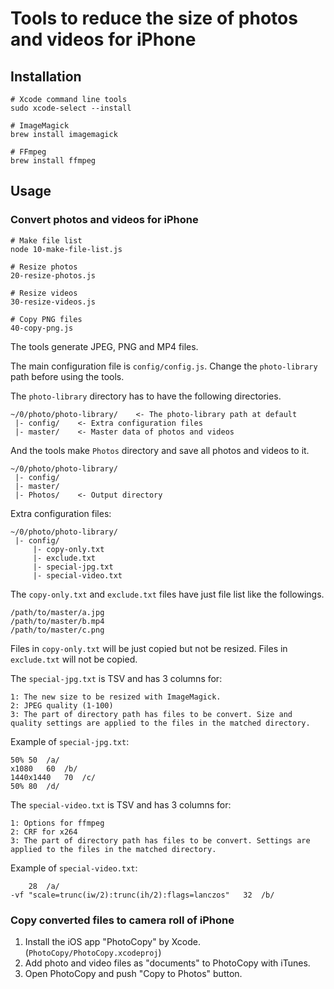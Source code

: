 # Tools to reduce the size of photos and videos for iPhone

## Installation

```
# Xcode command line tools
sudo xcode-select --install

# ImageMagick
brew install imagemagick

# FFmpeg
brew install ffmpeg
```

## Usage

### Convert photos and videos for iPhone

```
# Make file list
node 10-make-file-list.js

# Resize photos
20-resize-photos.js

# Resize videos
30-resize-videos.js

# Copy PNG files
40-copy-png.js
```

The tools generate JPEG, PNG and MP4 files.

The main configuration file is ```config/config.js```. Change the ```photo-library``` path before using the tools.

The ```photo-library``` directory has to have the following directories.

```
~/0/photo/photo-library/    <- The photo-library path at default
 |- config/    <- Extra configuration files
 |- master/    <- Master data of photos and videos
```

And the tools make ```Photos``` directory and save all photos and videos to it.

```
~/0/photo/photo-library/
 |- config/
 |- master/
 |- Photos/    <- Output directory
```

Extra configuration files:

```
~/0/photo/photo-library/
 |- config/
     |- copy-only.txt
     |- exclude.txt
     |- special-jpg.txt
     |- special-video.txt
```

The ```copy-only.txt``` and ```exclude.txt``` files have just file list like the followings.

```
/path/to/master/a.jpg
/path/to/master/b.mp4
/path/to/master/c.png
```

Files in ```copy-only.txt``` will be just copied but not be resized. Files in ```exclude.txt``` will not be copied.

The ```special-jpg.txt``` is TSV and has 3 columns for:

```
1: The new size to be resized with ImageMagick.
2: JPEG quality (1-100)
3: The part of directory path has files to be convert. Size and quality settings are applied to the files in the matched directory.
```

Example of ```special-jpg.txt```:

```
50% 50	/a/
x1080	60	/b/
1440x1440	70	/c/
50%	80	/d/
```

The ```special-video.txt``` is TSV and has 3 columns for:

```
1: Options for ffmpeg
2: CRF for x264
3: The part of directory path has files to be convert. Settings are applied to the files in the matched directory.
```

Example of ```special-video.txt```:

```
	28	/a/
-vf "scale=trunc(iw/2):trunc(ih/2):flags=lanczos"	32	/b/
```

### Copy converted files to camera roll of iPhone

1. Install the iOS app "PhotoCopy" by Xcode. (```PhotoCopy/PhotoCopy.xcodeproj```)
1. Add photo and video files as "documents" to PhotoCopy with iTunes.
1. Open PhotoCopy and push "Copy to Photos" button.
